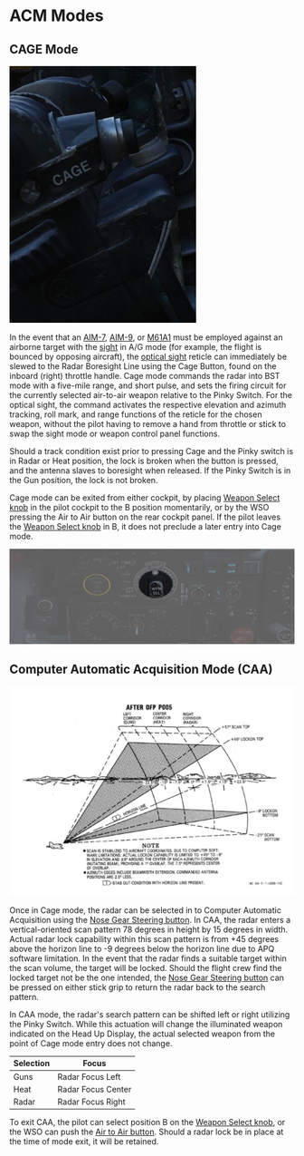 # ACM Modes

## CAGE Mode

![pilot_cage_button](../../img/pilot_cage_button.jpg)

In the event that
an [AIM-7](../../stores/air_to_air/aim_7.md), [AIM-9](../../stores/air_to_air/aim_9.md),
or [M61A1](../../stores/guns.md) must be employed
against an airborne target with
the [sight](../../cockpit/pilot/dscg_controls#sight-mode-knob)
in A/G mode (for example, the flight is bounced by
opposing aircraft),
the [optical sight](../../cockpit/pilot/dscg_controls#sight-mode-knob)
reticle can immediately be slewed to the
Radar Boresight Line using the Cage Button, found on the inboard (right)
throttle handle. Cage mode commands the radar into BST mode with a five-mile
range, and short pulse, and sets the firing circuit for the currently selected
air-to-air weapon relative to the Pinky Switch. For
the optical sight, the command activates the respective elevation and azimuth tracking, roll mark,
and
range functions of the reticle for the chosen weapon, without the pilot having
to remove a hand from throttle or stick to swap the sight mode or weapon control
panel functions.

Should a track condition exist prior to pressing Cage and the Pinky switch is in
Radar or Heat position, the lock is broken when the button is pressed, and the
antenna slaves to boresight when released. If the Pinky Switch is in the Gun
position, the lock is not broken.

Cage mode can be exited from either cockpit, by
placing [Weapon Select knob](../../cockpit/pilot/weapon_management.md#weapon-selector-knob)
in the pilot cockpit to the B position momentarily, or by the WSO pressing the Air
to Air button on the rear cockpit panel. If the pilot leaves
the [Weapon Select knob](../../cockpit/pilot/weapon_management.md#weapon-selector-knob)
in B, it does not preclude a later entry into Cage mode.

![pilot_weapon_selector_knob](../../img/pilot_weapon_selector_knob.jpg)

## Computer Automatic Acquisition Mode (CAA)

![CAA](../../img/CAA.jpg)

Once in Cage mode, the radar can be selected in to Computer Automatic
Acquisition using
the [Nose Gear Steering button](../../systems/flight_controls_gear/gear_ground_handling.md#nose-gear-steering).
In CAA, the radar enters a
vertical-oriented scan pattern 78 degrees in height by 15 degrees in width. Actual
radar lock capability within this scan pattern is from +45 degrees above the
horizon line to -9 degrees below the horizon line due to APQ software
limitation. In the event that the radar finds a suitable target within the scan
volume, the target will be locked. Should the flight crew find the locked target
not be the one intended,
the [Nose Gear Steering button](../../systems/flight_controls_gear/gear_ground_handling.md#nose-gear-steering)
can be pressed on either
stick grip to return the radar back to the search pattern.

In CAA mode, the radar's search pattern can be shifted left or right utilizing
the Pinky Switch. While this actuation will change the illuminated weapon
indicated on the Head Up Display, the actual selected weapon from the point of
Cage mode entry does not change.

| Selection | Focus              |
|-----------|--------------------|
| Guns      | Radar Focus Left   |
| Heat      | Radar Focus Center |
| Radar     | Radar Focus Right  |

To exit CAA, the pilot can select position B on
the [Weapon Select knob](../../cockpit/pilot/weapon_management.md#weapon-selector-knob),
or the WSO can push
the [Air to Air button](../../cockpit/wso/left_sub_panel.md#air-to-air-light).
Should a radar lock be in place at the time
of mode exit, it will be retained.
